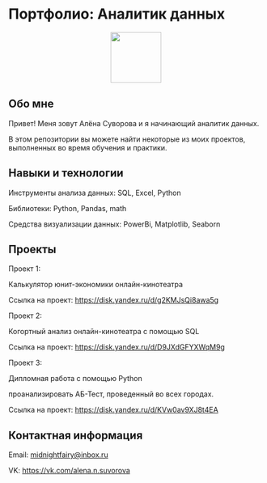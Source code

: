 # Портфолио: Аналитик данных
<div id="header" align="center">
  <img src="https://media.giphy.com/media/v1.Y2lkPTc5MGI3NjExYnc5dDd6Zml3ZG5neHIybWgzaWs1dTBhMmtoZ2JvdnZhemc2Ynd0cCZlcD12MV9pbnRlcm5hbF9naWZfYnlfaWQmY3Q9Zw/RijVbY7xTc0hO/giphy.gif" width="100"/>
</div>

## Обо мне

Привет! Меня зовут Алёна Суворова и я начинающий аналитик данных.

В этом репозитории вы можете найти некоторые из моих проектов, выполненных во время обучения и практики.



## Навыки и технологии

Инструменты анализа данных: SQL, Excel, Python

Библиотеки: Python, Pandas, math

Средства визуализации данных: PowerBi, Matplotlib, Seaborn

## Проекты


Проект 1:

Калькулятор юнит-экономики онлайн-кинотеатра

Ссылка на проект: https://disk.yandex.ru/d/g2KMJsQi8awa5g

Проект 2:

Когортный анализ онлайн-кинотеатра с помощью SQL

Ссылка на проект: https://disk.yandex.ru/d/D9JXdGFYXWqM9g

Проект 3:

Дипломная работа с помощью Python

проанализировать АБ-Тест, проведенный во всех городах.

Ссылка на проект: https://disk.yandex.ru/d/KVw0av9XJ8t4EA 

## Контактная информация

Email: midnightfairy@inbox.ru

VK: https://vk.com/alena.n.suvorova
